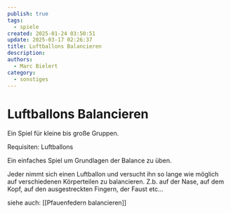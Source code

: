 ```yaml
---
publish: true
tags:
  - spiele
created: 2025-01-24 03:50:51
update: 2025-03-17 02:26:37
title: Luftballons Balancieren
description: 
authors:
  - Marc Bielert
category:
  - sonstiges
---
```


# Luftballons Balancieren

Ein Spiel für kleine bis große Gruppen.

Requisiten: Luftballons

Ein einfaches Spiel um Grundlagen der Balance zu üben.

Jeder nimmt sich einen Luftballon und versucht ihn so lange wie möglich auf verschiedenen Körperteilen zu balancieren.
Z.b. auf der Nase, auf dem Kopf, auf den ausgestreckten Fingern, der Faust etc...

siehe auch: [[Pfauenfedern balancieren]]
